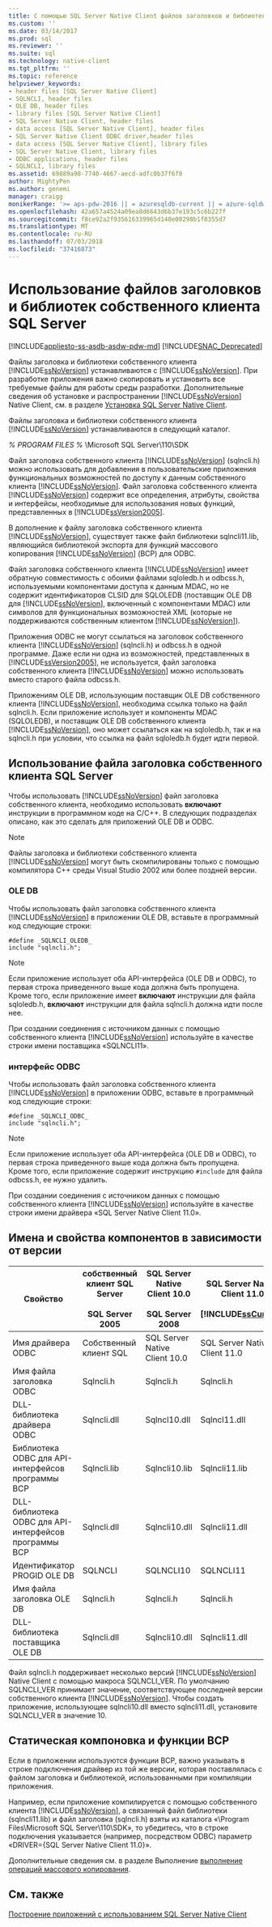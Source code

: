 ```yaml
---
title: С помощью SQL Server Native Client файлов заголовков и библиотек | Документация Майкрософт
ms.custom: ''
ms.date: 03/14/2017
ms.prod: sql
ms.reviewer: ''
ms.suite: sql
ms.technology: native-client
ms.tgt_pltfrm: ''
ms.topic: reference
helpviewer_keywords:
- header files [SQL Server Native Client]
- SQLNCLI, header files
- OLE DB, header files
- library files [SQL Server Native Client]
- SQL Server Native Client, header files
- data access [SQL Server Native Client], header files
- SQL Server Native Client ODBC driver,header files
- data access [SQL Server Native Client], library files
- SQL Server Native Client, library files
- ODBC applications, header files
- SQLNCLI, library files
ms.assetid: 69889a98-7740-4667-aecd-adfc0b37f6f0
author: MightyPen
ms.author: genemi
manager: craigg
monikerRange: '>= aps-pdw-2016 || = azuresqldb-current || = azure-sqldw-latest || >= sql-server-2016 || = sqlallproducts-allversions'
ms.openlocfilehash: 42a657a4524a09ea8d6643d6b37e193c5c6b227f
ms.sourcegitcommit: f8ce92a2f935616339965d140e00298b1f8355d7
ms.translationtype: MT
ms.contentlocale: ru-RU
ms.lasthandoff: 07/03/2018
ms.locfileid: "37416873"
---
```

# <a name="using-the-sql-server-native-client-header-and-library-files"></a>Использование файлов заголовков и библиотек собственного клиента SQL Server
[!INCLUDE[appliesto-ss-asdb-asdw-pdw-md](../../../includes/appliesto-ss-asdb-asdw-pdw-md.md)]
[!INCLUDE[SNAC_Deprecated](../../../includes/snac-deprecated.md)]

  Файлы заголовка и библиотеки собственного клиента [!INCLUDE[ssNoVersion](../../../includes/ssnoversion-md.md)] устанавливаются с [!INCLUDE[ssNoVersion](../../../includes/ssnoversion-md.md)]. При разработке приложения важно скопировать и установить все требуемые файлы для работы среды разработки. Дополнительные сведения об установке и распространении [!INCLUDE[ssNoVersion](../../../includes/ssnoversion-md.md)] Native Client, см. в разделе [Установка SQL Server Native Client](../../../relational-databases/native-client/applications/installing-sql-server-native-client.md).  
  
 Файлы заголовка и библиотеки собственного клиента [!INCLUDE[ssNoVersion](../../../includes/ssnoversion-md.md)] устанавливаются в следующий каталог.  
  
 *% PROGRAM FILES %* \Microsoft SQL Server\110\SDK  
  
 Файл заголовка собственного клиента [!INCLUDE[ssNoVersion](../../../includes/ssnoversion-md.md)] (sqlncli.h) можно использовать для добавления в пользовательские приложения функциональных возможностей по доступу к данным собственного клиента [!INCLUDE[ssNoVersion](../../../includes/ssnoversion-md.md)]. Файл заголовка собственного клиента [!INCLUDE[ssNoVersion](../../../includes/ssnoversion-md.md)] содержит все определения, атрибуты, свойства и интерфейсы, необходимые для использования новых функций, представленных в [!INCLUDE[ssVersion2005](../../../includes/ssversion2005-md.md)].  
  
 В дополнение к файлу заголовка собственного клиента [!INCLUDE[ssNoVersion](../../../includes/ssnoversion-md.md)], существует также файл библиотеки sqlncli11.lib, являющийся библиотекой экспорта для функций массового копирования [!INCLUDE[ssNoVersion](../../../includes/ssnoversion-md.md)] (BCP) для ODBC.  
  
 Файл заголовка собственного клиента [!INCLUDE[ssNoVersion](../../../includes/ssnoversion-md.md)] имеет обратную совместимость с обоими файлами sqloledb.h и odbcss.h, используемыми компонентами доступа к данным MDAC, но не содержит идентификаторов CLSID для SQLOLEDB (поставщик OLE DB для [!INCLUDE[ssNoVersion](../../../includes/ssnoversion-md.md)], включенный с компонентами MDAC) или символов для функциональных возможностей XML (которые не поддерживаются собственным клиентом [!INCLUDE[ssNoVersion](../../../includes/ssnoversion-md.md)]).  
  
 Приложения ODBC не могут ссылаться на заголовок собственного клиента [!INCLUDE[ssNoVersion](../../../includes/ssnoversion-md.md)] (sqlncli.h) и odbcss.h в одной программе. Даже если ни одна из возможностей, представленных в [!INCLUDE[ssVersion2005](../../../includes/ssversion2005-md.md)], не используется, файл заголовка собственного клиента [!INCLUDE[ssNoVersion](../../../includes/ssnoversion-md.md)] можно использовать вместо старого файла odbcss.h.  
  
 Приложениям OLE DB, использующим поставщик OLE DB собственного клиента [!INCLUDE[ssNoVersion](../../../includes/ssnoversion-md.md)], необходима ссылка только на файл sqlncli.h. Если приложение использует и компоненты MDAC (SQLOLEDB), и поставщик OLE DB собственного клиента [!INCLUDE[ssNoVersion](../../../includes/ssnoversion-md.md)], оно может ссылаться как на sqloledb.h, так и на sqlncli.h при условии, что ссылка на файл sqloledb.h будет идти первой.  
  
## <a name="using-the-sql-server-native-client-header-file"></a>Использование файла заголовка собственного клиента SQL Server  
 Чтобы использовать [!INCLUDE[ssNoVersion](../../../includes/ssnoversion-md.md)] файл заголовка собственного клиента, необходимо использовать **включают** инструкции в программном коде на C/C++. В следующих подразделах описано, как это сделать для приложений OLE DB и ODBC.  
  
> [!NOTE]  
>  Файлы заголовка и библиотеки собственного клиента [!INCLUDE[ssNoVersion](../../../includes/ssnoversion-md.md)] могут быть скомпилированы только с помощью компилятора C++ среды Visual Studio 2002 или более поздней версии.  
  
### <a name="ole-db"></a>OLE DB  
 Чтобы использовать файл заголовка собственного клиента [!INCLUDE[ssNoVersion](../../../includes/ssnoversion-md.md)] в приложении OLE DB, вставьте в программный код следующие строки:  
  
```  
#define _SQLNCLI_OLEDB_  
include "sqlncli.h";  
```  
  
> [!NOTE]  
>  Если приложение использует оба API-интерфейса (OLE DB и ODBC), то первая строка приведенного выше кода должна быть пропущена. Кроме того, если приложение имеет **включают** инструкции для файла sqloledb.h, **включают** инструкции для файла sqlncli.h должна идти после нее.  
  
 При создании соединения с источником данных с помощью собственного клиента [!INCLUDE[ssNoVersion](../../../includes/ssnoversion-md.md)] используйте в качестве строки имени поставщика «SQLNCLI11».  
  
### <a name="odbc"></a>интерфейс ODBC  
 Чтобы использовать файл заголовка собственного клиента [!INCLUDE[ssNoVersion](../../../includes/ssnoversion-md.md)] в приложении ODBC, вставьте в программный код следующие строки:  
  
```  
#define _SQLNCLI_ODBC_  
include "sqlncli.h";  
```  
  
> [!NOTE]  
>  Если приложение использует оба API-интерфейса (OLE DB и ODBC), то первая строка приведенного выше кода должна быть пропущена. Кроме того, если приложение содержит инструкцию `#include` для файла odbcss.h, ее нужно удалить.  
  
 При создании соединения с источником данных с помощью собственного клиента [!INCLUDE[ssNoVersion](../../../includes/ssnoversion-md.md)] используйте в качестве строки имени драйвера «SQL Server Native Client 11.0».  
  
## <a name="component-names-and-properties-by-version"></a>Имена и свойства компонентов в зависимости от версии  
  
|Свойство|собственный клиент SQL Server<br /><br /> SQL Server 2005|SQL Server Native Client 10.0<br /><br /> SQL Server 2008|SQL Server Native Client 11.0<br /><br /> [!INCLUDE[ssCurrent](../../../includes/sscurrent-md.md)]|MDAC|  
|--------------|--------------------------------------------------|-------------------------------------------------------|---------------------------------------------------------------|----------|  
|Имя драйвера ODBC|Собственный клиент SQL|SQL Server Native Client 10.0|SQL Server Native Client 11.0|SQL Server|  
|Имя файла заголовка ODBC|Sqlncli.h|Sqlncli.h|Sqlncli.h|Odbcss.h|  
|DLL-библиотека драйвера ODBC|Sqlncli.dll|Sqlncl10.dll|Sqlncl11.dll|sqlsrv32.dll|  
|Библиотека ODBC для API-интерфейсов программы BCP|Sqlncli.lib|Sqlncli10.lib|Sqlncli11.lib|Odbcbcp.lib|  
|DLL-библиотека ODBC для API-интерфейсов программы BCP|Sqlncli.dll|Sqlncli10.dll|Sqlncli11.dll|Odbcbcp.dll|  
|Идентификатор PROGID OLE DB|SQLNCLI|SQLNCLI10|SQLNCLI11|SQLOLEDB|  
|Имя файла заголовка OLE DB|Sqlncli.h|Sqlncli.h|Sqlncli.h|Sqloledb.h|  
|DLL-библиотека поставщика OLE DB|Sqlncli.dll|Sqlncli10.dll|Sqlncli11.dll|Sqloledb.dll|  
  
 Файл sqlncli.h поддерживает несколько версий [!INCLUDE[ssNoVersion](../../../includes/ssnoversion-md.md)] Native Client с помощью макроса SQLNCLI_VER. По умолчанию SQLNCLI_VER принимает значение, соответствующее последней версии собственного клиента [!INCLUDE[ssNoVersion](../../../includes/ssnoversion-md.md)]. Чтобы создать приложение, использующее sqlncli10.dll вместо sqlncli11.dll, установите SQLNCLI_VER в значение 10.  
  
## <a name="static-linking-and-bcp-functions"></a>Статическая компоновка и функции BCP  
 Если в приложении используются функции BCP, важно указывать в строке подключения драйвер из той же версии, которая поставлялась с файлом заголовка и библиотекой, использованными при компиляции приложения.  
  
 Например, если приложение компилируется с помощью собственного клиента [!INCLUDE[ssNoVersion](../../../includes/ssnoversion-md.md)], а связанный файл библиотеки (sqlncli11.lib) и файл заголовка (sqlncli.h) взяты из каталога «\Program Files\Microsoft SQL Server\110\SDK», то убедитесь, что в строке подключения указывается (например, посредством ODBC) параметр «DRIVER={SQL Server Native Client 11.0}».  
  
 Дополнительные сведения см. в разделе Выполнение [выполнение операций массового копирования](../../../relational-databases/native-client/features/performing-bulk-copy-operations.md).  
  
## <a name="see-also"></a>См. также  
 [Построение приложений с использованием SQL Server Native Client](../../../relational-databases/native-client/applications/building-applications-with-sql-server-native-client.md)  
  
  
